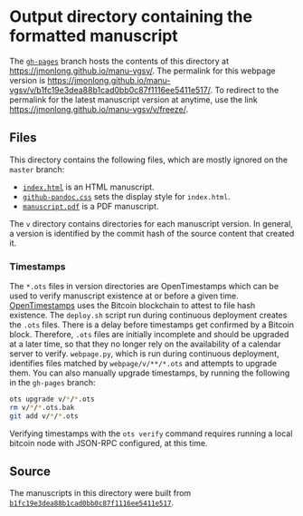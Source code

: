 # Output directory containing the formatted manuscript

The [`gh-pages`](https://github.com/jmonlong/manu-vgsv/tree/gh-pages) branch hosts the contents of this directory at https://jmonlong.github.io/manu-vgsv/.
The permalink for this webpage version is https://jmonlong.github.io/manu-vgsv/v/b1fc19e3dea88b1cad0bb0c87f1116ee5411e517/.
To redirect to the permalink for the latest manuscript version at anytime, use the link https://jmonlong.github.io/manu-vgsv/v/freeze/.

## Files

This directory contains the following files, which are mostly ignored on the `master` branch:

+ [`index.html`](index.html) is an HTML manuscript.
+ [`github-pandoc.css`](github-pandoc.css) sets the display style for `index.html`.
+ [`manuscript.pdf`](manuscript.pdf) is a PDF manuscript.

The `v` directory contains directories for each manuscript version.
In general, a version is identified by the commit hash of the source content that created it.

### Timestamps

The `*.ots` files in version directories are OpenTimestamps which can be used to verify manuscript existence at or before a given time.
[OpenTimestamps](https://opentimestamps.org/) uses the Bitcoin blockchain to attest to file hash existence.
The `deploy.sh` script run during continuous deployment creates the `.ots` files.
There is a delay before timestamps get confirmed by a Bitcoin block.
Therefore, `.ots` files are initially incomplete and should be upgraded at a later time, so that they no longer rely on the availability of a calendar server to verify.
`webpage.py`, which is run during continuous deployment, identifies files matched by `webpage/v/**/*.ots` and attempts to upgrade them.
You can also manually upgrade timestamps, by running the following in the `gh-pages` branch:

```sh
ots upgrade v/*/*.ots
rm v/*/*.ots.bak
git add v/*/*.ots
```

Verifying timestamps with the `ots verify` command requires running a local bitcoin node with JSON-RPC configured, at this time.

## Source

The manuscripts in this directory were built from
[`b1fc19e3dea88b1cad0bb0c87f1116ee5411e517`](https://github.com/jmonlong/manu-vgsv/commit/b1fc19e3dea88b1cad0bb0c87f1116ee5411e517).
